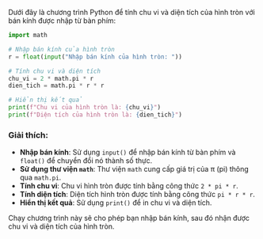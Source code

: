Dưới đây là chương trình Python để tính chu vi và diện tích của hình tròn với bán kính được nhập từ bàn phím:

```python
import math

# Nhập bán kính của hình tròn
r = float(input("Nhập bán kính của hình tròn: "))

# Tính chu vi và diện tích
chu_vi = 2 * math.pi * r
dien_tich = math.pi * r * r

# Hiển thị kết quả
print(f"Chu vi của hình tròn là: {chu_vi}")
print(f"Diện tích của hình tròn là: {dien_tich}")
```

### Giải thích:
- **Nhập bán kính**: Sử dụng `input()` để nhập bán kính từ bàn phím và `float()` để chuyển đổi nó thành số thực.
- **Sử dụng thư viện `math`**: Thư viện `math` cung cấp giá trị của π (pi) thông qua `math.pi`.
- **Tính chu vi**: Chu vi hình tròn được tính bằng công thức `2 * pi * r`.
- **Tính diện tích**: Diện tích hình tròn được tính bằng công thức `pi * r * r`.
- **Hiển thị kết quả**: Sử dụng `print()` để in chu vi và diện tích.

Chạy chương trình này sẽ cho phép bạn nhập bán kính, sau đó nhận được chu vi và diện tích của hình tròn.
